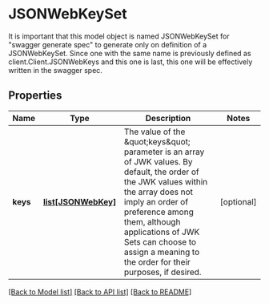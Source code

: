 # JSONWebKeySet

It is important that this model object is named JSONWebKeySet for \"swagger generate spec\" to generate only on definition of a JSONWebKeySet. Since one with the same name is previously defined as client.Client.JSONWebKeys and this one is last, this one will be effectively written in the swagger spec.
## Properties
Name | Type | Description | Notes
------------ | ------------- | ------------- | -------------
**keys** | [**list[JSONWebKey]**](JSONWebKey.md) | The value of the \&quot;keys\&quot; parameter is an array of JWK values.  By default, the order of the JWK values within the array does not imply an order of preference among them, although applications of JWK Sets can choose to assign a meaning to the order for their purposes, if desired. | [optional] 

[[Back to Model list]](../README.md#documentation-for-models) [[Back to API list]](../README.md#documentation-for-api-endpoints) [[Back to README]](../README.md)


